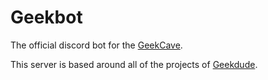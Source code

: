# Geekbot
The official discord bot for the [GeekCave](https://discord.gg/Pxyy8SrWte).

This server is based around all of the projects of [Geekdude](https://github.com/G33kDude).
